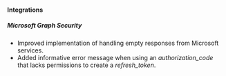 
#### Integrations
##### Microsoft Graph Security
- Improved implementation of handling empty responses from Microsoft services.
- Added informative error message when using an *authorization_code* that lacks permissions to create a *refresh_token*. 
